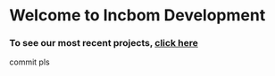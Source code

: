 # Welcome to Incbom Development
### To see our most recent projects, [click here](incbomdev.github.io/projects)
commit pls
